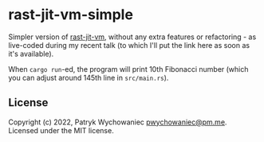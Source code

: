 # rast-jit-vm-simple

Simpler version of [rast-jit-vm](https://github.com/Patryk27/rast-jit-vm),
without any extra features or refactoring - as live-coded during my recent talk
(to which I'll put the link here as soon as it's available).

When `cargo run`-ed, the program will print 10th Fibonacci number (which you
can adjust around 145th line in `src/main.rs`).

## License

Copyright (c) 2022, Patryk Wychowaniec <pwychowaniec@pm.me>.    
Licensed under the MIT license.
